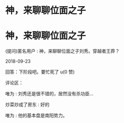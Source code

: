 # 神，来聊聊位面之子

# 神，来聊聊位面之子

(提问)匿名用户 : 神，来聊聊位面之子刘秀。穿越者王莽？

2018-09-23

回答：下阶段吧。要忙死了 u(0 赞)

评论区：

唯为 : 刘秀还是很不错的，居然没有杀功臣…

炒菜炒成了房东 : 好的

唯为 : 他的基本盘是南阳势力。